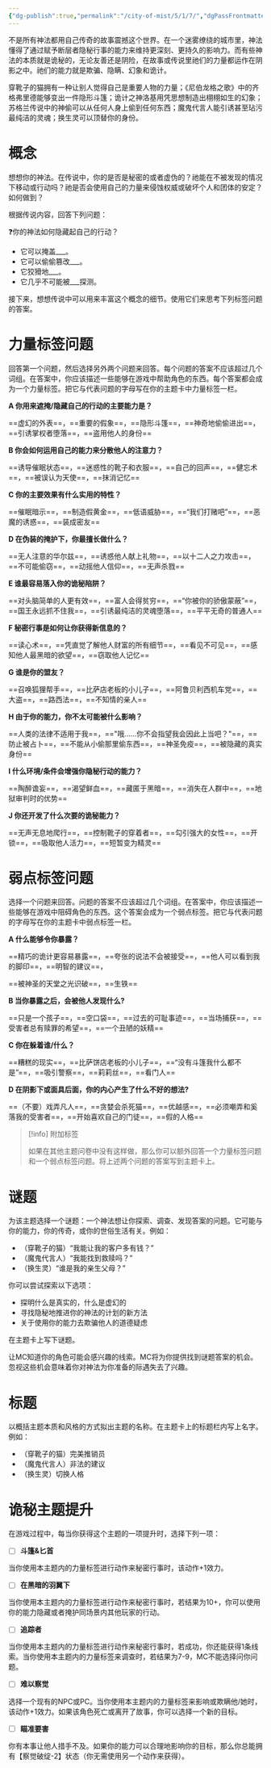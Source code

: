 ```yaml
---
{"dg-publish":true,"permalink":"/city-of-mist/5/1/7/","dgPassFrontmatter":true}
---
```


不是所有神法都用自己传奇的故事震撼这个世界。在一个迷雾缭绕的城市里，神法懂得了通过赋予断层者隐秘行事的能力来维持更深刻、更持久的影响力。而有些神法的本质就是诡秘的，无论友善还是阴险，在故事或传说里祂们的力量都运作在阴影之中。祂们的能力就是欺骗、隐瞒、幻象和诡计。

穿靴子的猫拥有一种让别人觉得自己是重要人物的力量；《尼伯龙格之歌》中的齐格弗里德能够变出一件隐形斗篷；诡计之神洛基用凭思想制造出栩栩如生的幻象；苏格兰传说中的神偷可以从任何人身上偷到任何东西；魔鬼代言人能引诱甚至玷污最纯洁的灵魂；换生灵可以顶替你的身份。

# 概念
想想你的神法。在传说中，你的是否是秘密的或者虚伪的？祂能在不被发现的情况下移动或行动吗？祂是否会使用自己的力量来侵蚀权威或破坏个人和团体的安定？如何做到？

根据传说内容，回答下列问题：

❓你的神法如何隐藏起自己的行动？

- 它可以掩盖___。
- 它可以偷偷篡改___。
- 它狡猾地___。
- 它几乎不可能被___探测。

接下来，想想传说中可以用来丰富这个概念的细节。使用它们来思考下列标签问题的答案。

# 力量标签问题
回答第一个问题，然后选择另外两个问题来回答。每个问题的答案不应该超过几个词组。在答案中，你应该描述一些能够在游戏中帮助角色的东西。每个答案都会成为一个力量标签。把它与代表问题的字母写在你的主题卡中力量标签一栏。

**A 你用来遮掩/隐藏自己的行动的主要能力是？**

==虚幻的外表==，==重要的假象==，==隐形斗篷==，==神奇地偷偷进出==，==引诱掌权者堕落==，==盗用他人的身份==

**B 你会如何运用自己的能力来分散他人的注意力？**

==诱导催眠状态==，==迷惑性的靴子和衣服==，==自己的回声==，==健忘术==，==被误认为天使==，==抹消记忆==

**C 你的主要效果有什么实用的特性？**

==催眠暗示==，==制造假黄金==，==低语威胁==，==“我们打赌吧”==，==恶魔的诱惑==，==装成密友==

**D 在伪装的掩护下，你最擅长做什么？**

==无人注意的华尔兹==，==诱惑他人献上礼物==，==以十二人之力攻击==，==不可能偷窃==，==动摇他人信仰==，==无声杀戮==

**E 谁最容易落入你的诡秘陷阱？**

==对头脑简单的人更有效==，==富人会得贫穷==，==“你被你的骄傲蒙蔽”==，==国王永远抓不住我==，==引诱最纯洁的灵魂堕落==，==平平无奇的普通人==

**F 秘密行事是如何让你获得新信息的？**

==读心术==，==凭直觉了解他人财富的所有细节==，==看见不可见==，==感知他人最黑暗的欲望==，==窃取他人记忆==

**G 谁是你的盟友？**

==召唤狐狸帮手==，==比萨店老板的小儿子==，==阿鲁贝利西机车党==，==大盗==，==路西法==，==不知情的亲人==

**H 由于你的能力，你不太可能被什么影响？**

==人类的法律不适用于我==，=="哦......你不会指望我会因此上当吧？"==，==防止被占卜==，==不能从小偷那里偷东西==，==神圣免疫==，==被隐藏的真实身份==

**I 什么环境/条件会增强你隐秘行动的能力？**

==陶醉谵妄==，==渴望鲜血==，==藏匿于黑暗==，==消失在人群中==，==地狱审判时的优势==

**J 你还开发了什么次要的诡秘能力？**

==无声无息地爬行==，==控制靴子的穿着者==，==勾引强大的女性==，==开锁==，==吸取他人活力==，==短暂变为精灵==

# 弱点标签问题
选择一个问题来回答。问题的答案不应该超过几个词组。在答案中，你应该描述一些能够在游戏中阻碍角色的东西。这个答案会成为一个弱点标签。把它与代表问题的字母写在你的主题卡中弱点标签一栏。

**A 什么能够令你暴露？**

==精巧的诡计更容易暴露==，==夸张的说法不会被接受==，==他人可以看到我的脚印==，==明智的建议==，

==被神圣的天堂之光识破==，==生铁==

**B 当你暴露之后，会被他人发现什么?**

==只是一个孩子==，==空口袋==，==过去的可耻事迹==，==当场捕获==，==受害者总有赎罪的希望==，==一个丑陋的妖精==

**C 你在躲着谁/什么？**

==糟糕的现实==，==比萨饼店老板的小儿子==，==“没有斗篷我什么都不是”==，==吸引警察==，==莉莉丝==，==看门人==

**D 在阴影下或面具后面，你的内心产生了什么不好的想法?**

==（不要）戏弄凡人==，==贪婪会杀死猫==，==优越感==，==必须嘲弄和奚落我的受害者==，==开始喜欢自己的门徒==，==假的人格==

>[!info]  附加标签
>
>如果在其他主题问卷中没有这样做，那么你可以额外回答一个力量标签问题和一个弱点标签问题。将上述两个问题的答案写到主题卡上。

# 谜题
为该主题选择一个谜题：一个神法想让你探索、调查、发现答案的问题。它可能与你的能力，你的传奇，或你的世俗生活有关。例如：

- （穿靴子的猫）“我能让我的客户多有钱？”
- （魔鬼代言人）“我能找到救赎吗？”
- （换生灵）“谁是我的亲生父母？”

你可以尝试探索以下选项：

- 探明什么是真实的，什么是虚幻的
- 寻找隐秘地推进你的神法的计划的新方法
- 关于使用你的能力去欺骗他人的道德疑虑

在主题卡上写下谜题。

让MC知道你的角色可能会感兴趣的线索。MC将为你提供找到谜题答案的机会。忽视这些机会意味着你对神法为你准备的际遇失去了兴趣。

# 标题
以概括主题本质和风格的方式拟出主题的名称。在主题卡上的标题栏内写上名字。例如：

- （穿靴子的猫）完美推销员
- （魔鬼代言人）非法的建议
- （换生灵）切换人格


# 诡秘主题提升
在游戏过程中，每当你获得这个主题的一项提升时，选择下列一项：

- [ ] **斗篷&匕首**

当你使用本主题内的力量标签进行动作来秘密行事时，该动作+1效力。

- [ ] **在黑暗的羽翼下**

当你使用本主题内的力量标签进行动作来秘密行事时，若结果为10+，你可以使用你的能力隐藏或者掩护同场景内其他玩家的行动。

- [ ] **追踪者**

当你使用本主题内的力量标签进行动作来秘密行事时，若成功，你还能获得1条线索。当你使用本主题内的力量标签来调查时，若结果为7-9，MC不能选择问你问题。

- [ ] **难以察觉**

选择一个现有的NPC或PC。当你使用本主题内的力量标签来影响或欺瞒他/她时，该动作+1效力。如果该角色死亡或离开了故事，你可以选择一个新的目标。

- [ ] **瞄准要害**

你有本事让他人措手不及。如果你的能力可以合理地影响你的目标，那么你总能拥有【察觉破绽-2】状态（你无需使用另一个动作来获得）。